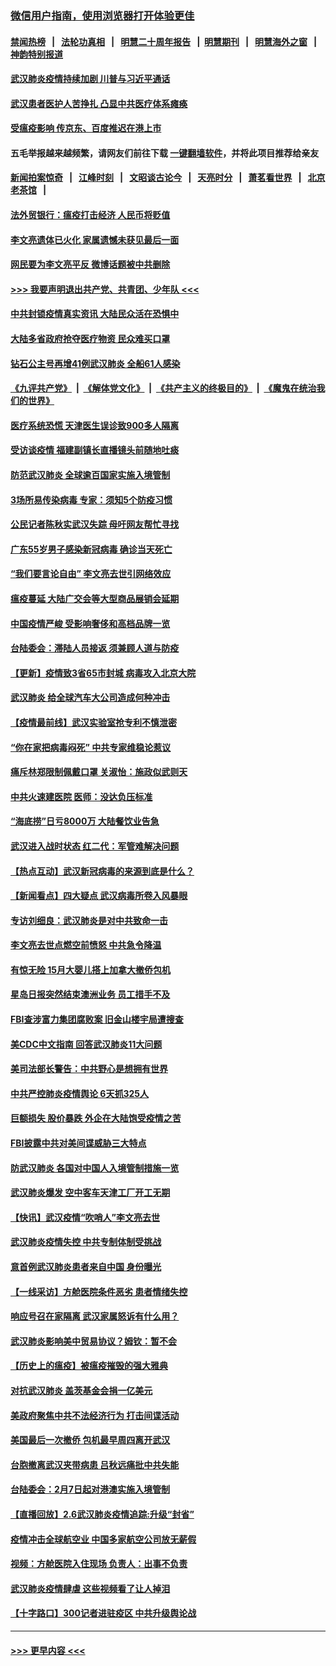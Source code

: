 ### [微信用户指南，使用浏览器打开体验更佳](https://github.com/gfw-breaker/banned-news1/blob/master/indexes/wechat-guide.md?t=0)
#### [禁闻热榜](热点新闻.md?t=0)  &nbsp;&nbsp;|&nbsp;&nbsp; [法轮功真相](https://github.com/gfw-breaker/truth/blob/master/README.md?t=0) &nbsp;&nbsp;|&nbsp;&nbsp; [明慧二十周年报告](https://github.com/gfw-breaker/mh-reports/blob/master/README.md?t=0) &nbsp;&nbsp;|&nbsp;&nbsp;[明慧期刊](https://github.com/gfw-breaker/mh-qikan) &nbsp;&nbsp;|&nbsp;&nbsp; [明慧海外之窗](https://github.com/gfw-breaker/mh-news/blob/master/README.md?t=0) &nbsp;&nbsp;|&nbsp;&nbsp; [神韵特别报道](https://github.com/gfw-breaker/mh-news/blob/master/shenyun.md?t=0)
#### [武汉肺炎疫情持续加剧 川普与习近平通话](../pages/nsc413/n11851613.md?t=02072102) 
#### [武汉患者医护人苦挣扎 凸显中共医疗体系瘫痪](../pages/nsc413/n11850083.md?t=02072102) 
#### [受瘟疫影响 传京东、百度推迟在港上市](../pages/nsc413/n11851409.md?t=02072102) 
#### 五毛举报越来越频繁，请网友们前往下载 [一键翻墙软件](https://github.com/gfw-breaker/ssr-accounts)，并将此项目推荐给亲友
#### [新闻拍案惊奇](https://github.com/gfw-breaker/banned-news1/blob/master/pages/link4.md) &nbsp;&nbsp;|&nbsp;&nbsp; [江峰时刻](https://github.com/gfw-breaker/banned-news1/blob/master/pages/link4.md) &nbsp;&nbsp;|&nbsp;&nbsp; [文昭谈古论今](https://github.com/gfw-breaker/banned-news1/blob/master/pages/link4.md) &nbsp;&nbsp;|&nbsp;&nbsp; [天亮时分](https://github.com/gfw-breaker/banned-news1/blob/master/pages/link4.md) &nbsp;&nbsp;|&nbsp;&nbsp; [萧茗看世界](https://github.com/gfw-breaker/banned-news1/blob/master/pages/link4.md) &nbsp;&nbsp;|&nbsp;&nbsp; [北京老茶馆](https://github.com/gfw-breaker/banned-news1/blob/master/pages/link4.md) &nbsp;&nbsp;|&nbsp;&nbsp; 
#### [法外贸银行：瘟疫打击经济 人民币将贬值](../pages/nsc413/n11850538.md?t=02072102) 
#### [李文亮遗体已火化 家属遗憾未获见最后一面](../pages/nsc413/n11851128.md?t=02072102) 
#### [网民要为李文亮平反 微博话题被中共删除](../pages/nsc413/n11851177.md?t=02072102) 
#### [>>> 我要声明退出共产党、共青团、少年队 <<<](https://github.com/begood0513/goodnews/blob/master/quit/letter.md) 
#### [中共封锁疫情真实资讯 大陆民众活在恐惧中](../pages/nsc413/n11850699.md?t=02072102) 
#### [大陆多省政府抢夺医疗物资 民众难买口罩](../pages/nsc413/n11851017.md?t=02072102) 
#### [钻石公主号再增41例武汉肺炎 全船61人感染](../pages/nsc413/n11850401.md?t=02072102) 
#### [《九评共产党》](https://github.com/begood0513/9ping.md/blob/master/README.md) &nbsp;|&nbsp; [《解体党文化》](../../../../jtdwh.md/blob/master/README.md)  &nbsp;|&nbsp; [《共产主义的终极目的》](../../../../gczydzjmd.md/blob/master/README.md) &nbsp;|&nbsp; [《魔鬼在统治我们的世界》](../../../../mgztzwmdsj.md/blob/master/README.md) 
#### [医疗系统恐慌 天津医生误诊致900多人隔离](../pages/nsc413/n11850609.md?t=02072102) 
#### [受访谈疫情 福建副镇长直播镜头前随地吐痰](../pages/nsc413/n11850758.md?t=02072102) 
#### [防范武汉肺炎 全球逾百国家实施入境管制](../pages/nsc413/n11850557.md?t=02072102) 
#### [3场所易传染病毒 专家：须知5个防疫习惯](../pages/nsc413/n11849662.md?t=02072102) 
#### [公民记者陈秋实武汉失踪 母吁网友帮忙寻找](../pages/nsc413/n11850638.md?t=02072102) 
#### [广东55岁男子感染新冠病毒 确诊当天死亡](../pages/nsc413/n11850590.md?t=02072102) 
#### [“我们要言论自由” 李文亮去世引网络效应](../pages/nsc413/n11850484.md?t=02072102) 
#### [瘟疫蔓延 大陆广交会等大型商品展销会延期](../pages/nsc413/n11850521.md?t=02072102) 
#### [中国疫情严峻 受影响奢侈和高档品牌一览](../pages/nsc413/n11850319.md?t=02072102) 
#### [台陆委会：滞陆人员接返 须兼顾人道与防疫](../pages/nsc413/n11850414.md?t=02072102) 
#### [【更新】疫情致3省65市封城 病毒攻入北京大院](../pages/nsc413/n11801312.md?t=02072102) 
#### [武汉肺炎 给全球汽车大公司造成何种冲击](../pages/nsc413/n11850056.md?t=02072102) 
#### [【疫情最前线】武汉实验室抢专利不慎泄密](../pages/nsc413/n11850310.md?t=02072102) 
#### [“你在家把病毒闷死” 中共专家维稳论惹议](../pages/nsc413/n11850048.md?t=02072102) 
#### [痛斥林郑限制佩戴口罩 关淑怡：施政似武则天](../pages/nsc413/n11849645.md?t=02072102) 
#### [中共火速建医院 医师：没达负压标准](../pages/nsc413/n11848938.md?t=02072102) 
#### [“海底捞”日亏8000万 大陆餐饮业告急](../pages/nsc413/n11850010.md?t=02072102) 
#### [武汉进入战时状态 红二代：军管难解决问题](../pages/nsc413/n11849976.md?t=02072102) 
#### [【热点互动】武汉新冠病毒的来源到底是什么？](../pages/nsc413/n11849749.md?t=02072102) 
#### [【新闻看点】四大疑点 武汉病毒所卷入风暴眼](../pages/nsc413/n11849608.md?t=02072102) 
#### [专访刘细良：武汉肺炎是对中共致命一击](../pages/nsc413/n11849934.md?t=02072102) 
#### [李文亮去世点燃空前愤怒 中共急令降温](../pages/nsc413/n11849864.md?t=02072102) 
#### [有惊无险 15月大婴儿搭上加拿大撤侨包机](../pages/nsc413/n11849698.md?t=02072102) 
#### [星岛日报突然结束澳洲业务 员工措手不及](../pages/nsc413/n11849722.md?t=02072102) 
#### [FBI查涉富力集团腐败案 旧金山楼宇局遭搜查](../pages/nsc413/n11848419.md?t=02072102) 
#### [美CDC中文指南 回答武汉肺炎11大问题](../pages/nsc413/n11849703.md?t=02072102) 
#### [美司法部长警告：中共野心是想拥有世界](../pages/nsc413/n11849769.md?t=02072102) 
#### [中共严控肺炎疫情舆论 6天抓325人](../pages/nsc413/n11849529.md?t=02072102) 
#### [巨额损失 股价暴跌 外企在大陆饱受疫情之苦](../pages/nsc413/n11849651.md?t=02072102) 
#### [FBI披露中共对美间谍威胁三大特点](../pages/nsc413/n11849700.md?t=02072102) 
#### [防武汉肺炎 各国对中国人入境管制措施一览](../pages/nsc413/n11838726.md?t=02072102) 
#### [武汉肺炎爆发 空中客车天津工厂开工无期](../pages/nsc413/n11849634.md?t=02072102) 
#### [【快讯】武汉疫情“吹哨人”李文亮去世](../pages/nsc413/n11849459.md?t=02072102) 
#### [武汉肺炎疫情失控 中共专制体制受挑战](../pages/nsc413/n11849457.md?t=02072102) 
#### [意首例武汉肺炎患者来自中国 身份曝光](../pages/nsc413/n11849454.md?t=02072102) 
#### [【一线采访】方舱医院条件恶劣 患者情绪失控](../pages/nsc413/n11848910.md?t=02072102) 
#### [响应号召在家隔离 武汉家属怒诉有什么用？](../pages/nsc413/n11849412.md?t=02072102) 
#### [武汉肺炎影响美中贸易协议？姆钦：暂不会](../pages/nsc413/n11849497.md?t=02072102) 
#### [【历史上的瘟疫】被瘟疫摧毁的强大雅典](../pages/nsc413/n11849036.md?t=02072102) 
#### [对抗武汉肺炎 盖茨基金会捐一亿美元](../pages/nsc413/n11848953.md?t=02072102) 
#### [美政府聚焦中共不法经济行为 打击间谍活动](../pages/nsc413/n11849322.md?t=02072102) 
#### [美国最后一次撤侨 包机最早周四离开武汉](../pages/nsc413/n11849395.md?t=02072102) 
#### [台胞撤离武汉夹带病患 吕秋远痛批中共失能](../pages/nsc413/n11849153.md?t=02072102) 
#### [台陆委会：2月7日起对港澳实施入境管制](../pages/nsc413/n11848681.md?t=02072102) 
#### [【直播回放】2.6武汉肺炎疫情追踪:升级“封省”](../pages/nsc413/n11848948.md?t=02072102) 
#### [疫情冲击全球航空业 中国多家航空公司放无薪假](../pages/nsc413/n11849188.md?t=02072102) 
#### [视频：方舱医院入住现场 负责人：出事不负责](../pages/nsc413/n11845312.md?t=02072102) 
#### [武汉肺炎疫情肆虐 这些视频看了让人掉泪](../pages/nsc413/n11848904.md?t=02072102) 
#### [【十字路口】300记者进驻疫区 中共升级舆论战](../pages/nsc413/n11847578.md?t=02072102) 

----
#### [ >>> 更早内容 <<< ](../indexes/nsc413-earlier.md)
